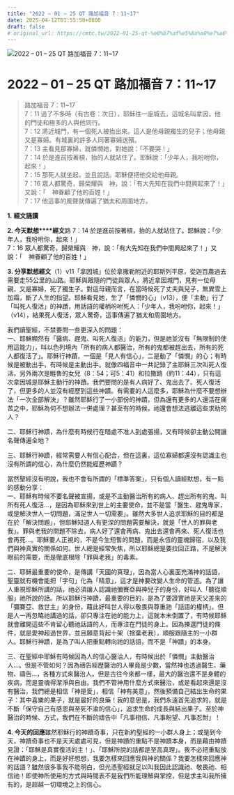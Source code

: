 ```yaml
---
title: "2022 – 01 – 25 QT 路加福音 7：11~17"
date: 2025-04-12T01:55:50+0800
draft: false
# original_url: https://cmtc.tw/2022-01-25-qt-%e8%b7%af%e5%8a%a0%e7%a6%8f%e9%9f%b3-7%ef%bc%9a1117
---
```


![2022 – 01 – 25 QT 路加福音 7：11\~17](/images/qt.jpg   "2022 – 01 – 25 QT 路加福音 7：11\~17")

# 2022 – 01 – 25 QT 路加福音 7：11\~17

> 路加福音 7：11\~17  
> 7：11 過了不多時（有古卷：次日），耶穌往一座城去，這城名叫拿因，他的門徒和極多的人與他同行。  
> 7：12 將近城門，有一個死人被抬出來。這人是他母親獨生的兒子；他母親又是寡婦。有城裏的許多人同著寡婦送殯。  
> 7：13 主看見那寡婦，就憐憫她，對她說：「不要哭！」  
> 7：14 於是進前按著槓，抬的人就站住了。耶穌說：「少年人，我吩咐你，起來！」  
> 7：15 那死人就坐起，並且說話。耶穌便把他交給他母親。  
> 7：16 眾人都驚奇，歸榮耀與　神，說：「有大先知在我們中間興起來了！」又說：「　神眷顧了他的百姓！」  
> 7：17 他這事的風聲就傳遍了猶太和周圍地方。

**1.** **經文誦讀**

**2. 今天默想****經文**路 7：14 於是進前按著槓，抬的人就站住了。耶穌說：「少年人，我吩咐你，起來！」  
7：16 眾人都驚奇，歸榮耀與　神，說：「有大先知在我們中間興起來了！」又說：「　神眷顧了他的百姓！」

**3. 分享默想經文**（1）v11「拿因城」位於拿撒勒附近的耶斯列平原，從迦百農過去需要走55公里的山路。耶穌與跟隨的門徒與眾人，將近拿因城門，見有一位母親，又是寡婦，死了獨生子。對這母親而言，在當時候死了丈夫與兒子，無異雪上加霜，斷了人生的指望。耶穌看見她，生了「憐憫的心」（v13），便「主動」行了「叫死人復活」的神蹟，用話語的權柄吩咐死人：「少年人，我吩咐你，起來！」（v14），結果死人復活，眾人驚奇，這事傳遍了猶太和周圍地方。

我們讀聖經，不禁要問一些更深入的問題：  
一、耶穌顯然有「醫病、趕鬼、叫死人復活」的能力，但是祂並沒有「無限制的使用這能力」，叫以色列境內「所有的病人都醫治，所有的鬼都被趕出去，所有的死人都復活了」。耶穌行神蹟，一個是「見人有信心」，二是動了「憐憫」的心；有時候是被動出手，有時候是主動出手。就像四福音中一共記錄了主耶穌三次叫死人復活，另外兩次是睚魯的女兒（8：54；可5：41）和拉撒路（約11：44），只有這次拿因城是耶穌主動行的神蹟。我們要問的是有人病好了、鬼出去了、死人復活了，但更多的人並沒有經歷到這些神蹟。有需要的人這麼多，耶穌為什麼不要想辦法「一次全部解決」？雖然耶穌行了一小部份的神蹟，但為還有更多的人還活在痛苦之中，耶穌為何不想辦法一併處理？甚至有的時候，祂還會想法逃離這些求助的人？

二、耶穌行神蹟，為什麼有時候行在暗處不准人到處張揚，又有時候卻主動公開讓名聲傳遍全地？

三、耶穌行神蹟，經常需要人有信心配合，但在這裏，這位寡婦都還沒有認識主也沒有所謂的信心，為什麼仍然能經歷神蹟？

當然聖經沒有明說，我也不會有所謂的「標準答案」，只有個人讀經默想，有一點的感動分享：  
一、耶穌有時候不要名聲被宣揚，或是不主動醫治所有的病人、趕出所有的鬼、叫所有死人復活…，是因為耶穌來到世上的主要使命，並不是當「醫生、趕鬼專家，或是解決世人一切問題，滿足世人一切需要」。雖然大多世人追求耶穌的目的都是在於「解決問題」，但耶穌知道人有更深的問題需要解決，就是「世人的罪與老我」。罪與老我的問題不除去，病人好了還會再病、鬼出去還會再來、死人復活也會再死…。耶穌要人正視的，不是今生短暫的問題，而是永恆的靈魂歸宿，以及我們與神真實的關係如何。世人總是經常失焦，所以耶穌總是要拉回正路，不是解決眼前的需要，而是徹底根除「罪與老我」的毒素。

二、耶穌最重要的使命，是傳講「天國的真理」，因為當人心裏面充滿神的話語，聖靈就有機會能把「字句」化為「精意」，這才是神要改變人生命的管道。為了讓人重視耶穌所講的話，祂必須讓人認識祂彌賽亞與神兒子的身份，好叫人「聽從順服」祂所說的話。所以耶穌行神蹟，最重要的目的，是為了要證實祂是天父差來的「彌賽亞、救世主」的身份，藉此好叫世人得以敬畏與尊重祂「話語的權柄」。但是人一再忽略祂講過的話，卻只專注在祂的能力上，這就本末倒置了，有時候耶穌就會離開這些不肯留心聽祂話語的人，而專注在門徒的身上。因為揀選門徒的條件，就是愛神超過世界，並且願意背起十架（捨棄老我），順服跟隨主的一小群人。耶穌行神蹟，是為了叫人把重點轉向祂的話語，而不是「神蹟」的本身。

三、在聖經中耶穌有時候因為人的信心醫治人，有時候出於「憐憫」主動醫治人…。但是不管如何？因為禱告經歷醫治的人畢竟是少數，當然神也透過醫生、藥物、禱告…，各種方式來醫治人。但是古往今來都一樣，最大的醫治還不是身體的疾病，而是靈魂得潔淨與自由。我們不管神用什麼方式來醫治，或是看起來還是沒有醫治，我們總是相信「神是愛」，相信「神有美意」，然後預備自己結出生命的果子：其中喜樂的果子，就是最好的良藥！我的意思是，我們永遠首先追求的，就是不斷「保守自己有感恩與至死不渝的信心」，追求生命的成長與結出果子。至於神醫治的時候、方式，我們在不斷的禱告中「凡事相信、凡事盼望、凡事忍耐」！

**4. 今天的回應**雖然耶穌行的神蹟奇事，只在新約聖經的一小群人身上；或是到今天，神蹟奇事也不是天天處處可見，但是神蹟的重點不是神蹟本身，而是藉由神蹟見證：「耶穌是真實復活的主！」、「耶穌所說的話都是至高真理」。我不必把重點放在神蹟的身上，而是好好想想，我要怎樣來回應我與神的關係？我要怎樣來回應神的話語？雖然很多事我不能明白，但光憑聖經就足以叫我因此認識祂、敬畏祂、相信祂！即使神所使用的方式與時間表不是我們所能理解與掌控，但是求主叫我所擁有的，是超越一切環境之上的信心。